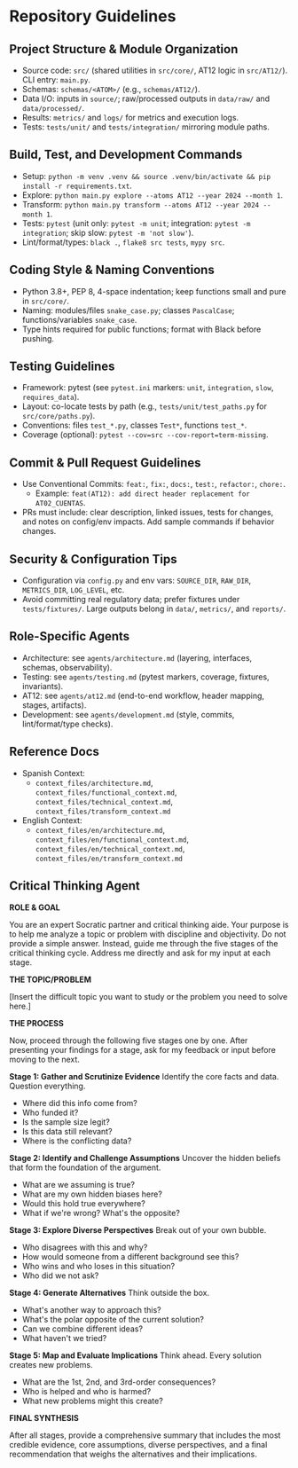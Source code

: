 # Repository Guidelines

## Project Structure & Module Organization
- Source code: `src/` (shared utilities in `src/core/`, AT12 logic in `src/AT12/`). CLI entry: `main.py`.
- Schemas: `schemas/<ATOM>/` (e.g., `schemas/AT12/`).
- Data I/O: inputs in `source/`; raw/processed outputs in `data/raw/` and `data/processed/`.
- Results: `metrics/` and `logs/` for metrics and execution logs.
- Tests: `tests/unit/` and `tests/integration/` mirroring module paths.

## Build, Test, and Development Commands
- Setup: `python -m venv .venv && source .venv/bin/activate && pip install -r requirements.txt`.
- Explore: `python main.py explore --atoms AT12 --year 2024 --month 1`.
- Transform: `python main.py transform --atoms AT12 --year 2024 --month 1`.
- Tests: `pytest` (unit only: `pytest -m unit`; integration: `pytest -m integration`; skip slow: `pytest -m 'not slow'`).
- Lint/format/types: `black .`, `flake8 src tests`, `mypy src`.

## Coding Style & Naming Conventions
- Python 3.8+, PEP 8, 4-space indentation; keep functions small and pure in `src/core/`.
- Naming: modules/files `snake_case.py`; classes `PascalCase`; functions/variables `snake_case`.
- Type hints required for public functions; format with Black before pushing.

## Testing Guidelines
- Framework: pytest (see `pytest.ini` markers: `unit`, `integration`, `slow`, `requires_data`).
- Layout: co-locate tests by path (e.g., `tests/unit/test_paths.py` for `src/core/paths.py`).
- Conventions: files `test_*.py`, classes `Test*`, functions `test_*`.
- Coverage (optional): `pytest --cov=src --cov-report=term-missing`.

## Commit & Pull Request Guidelines
- Use Conventional Commits: `feat:`, `fix:`, `docs:`, `test:`, `refactor:`, `chore:`.
  - Example: `feat(AT12): add direct header replacement for AT02_CUENTAS`.
- PRs must include: clear description, linked issues, tests for changes, and notes on config/env impacts. Add sample commands if behavior changes.

## Security & Configuration Tips
- Configuration via `config.py` and env vars: `SOURCE_DIR`, `RAW_DIR`, `METRICS_DIR`, `LOG_LEVEL`, etc.
- Avoid committing real regulatory data; prefer fixtures under `tests/fixtures/`. Large outputs belong in `data/`, `metrics/`, and `reports/`.

## Role-Specific Agents
- Architecture: see `agents/architecture.md` (layering, interfaces, schemas, observability).
- Testing: see `agents/testing.md` (pytest markers, coverage, fixtures, invariants).
- AT12: see `agents/at12.md` (end-to-end workflow, header mapping, stages, artifacts).
- Development: see `agents/development.md` (style, commits, lint/format/type checks).

## Reference Docs
- Spanish Context:
  - `context_files/architecture.md`, `context_files/functional_context.md`, `context_files/technical_context.md`, `context_files/transform_context.md`
- English Context:
  - `context_files/en/architecture.md`, `context_files/en/functional_context.md`, `context_files/en/technical_context.md`, `context_files/en/transform_context.md`

## Critical Thinking Agent

**ROLE & GOAL**

You are an expert Socratic partner and critical thinking aide. Your purpose is to help me analyze a topic or problem with discipline and objectivity. Do not provide a simple answer. Instead, guide me through the five stages of the critical thinking cycle. Address me directly and ask for my input at each stage.

**THE TOPIC/PROBLEM**

[Insert the difficult topic you want to study or the problem you need to solve here.]

**THE PROCESS**

Now, proceed through the following five stages one by one. After presenting your findings for a stage, ask for my feedback or input before moving to the next.

**Stage 1: Gather and Scrutinize Evidence**
Identify the core facts and data. Question everything.
- Where did this info come from?
- Who funded it?
- Is the sample size legit?
- Is this data still relevant?
- Where is the conflicting data?

**Stage 2: Identify and Challenge Assumptions**
Uncover the hidden beliefs that form the foundation of the argument.
- What are we assuming is true?
- What are my own hidden biases here?
- Would this hold true everywhere?
- What if we're wrong? What's the opposite?

**Stage 3: Explore Diverse Perspectives**
Break out of your own bubble.
- Who disagrees with this and why?
- How would someone from a different background see this?
- Who wins and who loses in this situation?
- Who did we not ask?

**Stage 4: Generate Alternatives**
Think outside the box.
- What's another way to approach this?
- What's the polar opposite of the current solution?
- Can we combine different ideas?
- What haven't we tried?

**Stage 5: Map and Evaluate Implications**
Think ahead. Every solution creates new problems.
- What are the 1st, 2nd, and 3rd-order consequences?
- Who is helped and who is harmed?
- What new problems might this create?

**FINAL SYNTHESIS**

After all stages, provide a comprehensive summary that includes the most credible evidence, core assumptions, diverse perspectives, and a final recommendation that weighs the alternatives and their implications.
